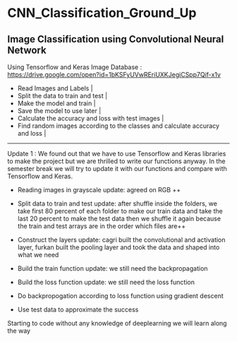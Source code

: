 # CNN_Classification_Ground_Up

Image Classification using Convolutional Neural Network
-------------------------------------------------------
Using Tensorflow and Keras 
Image Database : https://drive.google.com/open?id=1bKSFyUVwREriUXKJegiCSpp7Qif-x1v   
   * Read Images and Labels                                                        |
   * Split the data to train and test                                              |
   * Make the model and train                                                      |
   * Save the model to use later                                                   |
   * Calculate the accuracy and loss with test images                              |
   * Find random images according to the classes and calculate accuracy and loss   |
   
---------------------------------------------------------------------------------


Update 1 : We found out that we have to use Tensorflow and Keras libraries to make the project but we are thrilled to write our functions            anyway. In the semester break we will try to update it with our functions and compare with Tensorflow and Keras.

  * Reading images in grayscale 
   update: agreed on RGB ++
   
  * Split data to train and test
   update: after shuffle inside the folders, we take first 80 percent of each folder to make our train data and take the last 20 percent              to make the test data then we shuffle it again because the train and test arrays are in the order which files are++
  
  * Construct the layers
   update: cagri built the convolutional and activation layer, furkan built the pooling layer and took the data and shaped into what we              need
   
  * Build the train function
   update: we still need the backpropagation
  
  * Build the loss function
   update: we still need the loss function
  * Do backpropogation according to loss function using gradient descent
   
  * Use test data to approximate the success
  
Starting to code without any knowledge of deeplearning we will learn along the way

